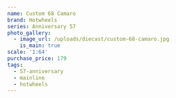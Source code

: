```yaml
---
name: Custom 68 Camaro
brand: Hotwheels
series: Anniversary 57
photo_gallery:
  - image_url: /uploads/diecast/custom-68-camaro.jpg
    is_main: true
scale: '1:64'
purchase_price: 179
tags:
  - 57-anniversary
  - mainline
  - hotwheels
---
```


